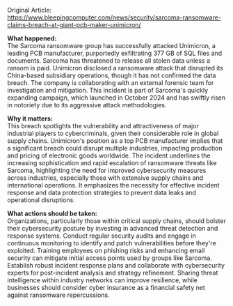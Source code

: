 Original Article: https://www.bleepingcomputer.com/news/security/sarcoma-ransomware-claims-breach-at-giant-pcb-maker-unimicron/

**What happened:**  
The Sarcoma ransomware group has successfully attacked Unimicron, a leading PCB manufacturer, purportedly exfiltrating 377 GB of SQL files and documents. Sarcoma has threatened to release all stolen data unless a ransom is paid. Unimicron disclosed a ransomware attack that disrupted its China-based subsidiary operations, though it has not confirmed the data breach. The company is collaborating with an external forensic team for investigation and mitigation. This incident is part of Sarcoma's quickly expanding campaign, which launched in October 2024 and has swiftly risen in notoriety due to its aggressive attack methodologies.

**Why it matters:**  
This breach spotlights the vulnerability and attractiveness of major industrial players to cybercriminals, given their considerable role in global supply chains. Unimicron's position as a top PCB manufacturer implies that a significant breach could disrupt multiple industries, impacting production and pricing of electronic goods worldwide. The incident underlines the increasing sophistication and rapid escalation of ransomware threats like Sarcoma, highlighting the need for improved cybersecurity measures across industries, especially those with extensive supply chains and international operations. It emphasizes the necessity for effective incident response and data protection strategies to prevent data leaks and operational disruptions.

**What actions should be taken:**  
Organizations, particularly those within critical supply chains, should bolster their cybersecurity posture by investing in advanced threat detection and response systems. Conduct regular security audits and engage in continuous monitoring to identify and patch vulnerabilities before they're exploited. Training employees on phishing risks and enhancing email security can mitigate initial access points used by groups like Sarcoma. Establish robust incident response plans and collaborate with cybersecurity experts for post-incident analysis and strategy refinement. Sharing threat intelligence within industry networks can improve resilience, while businesses should consider cyber insurance as a financial safety net against ransomware repercussions.